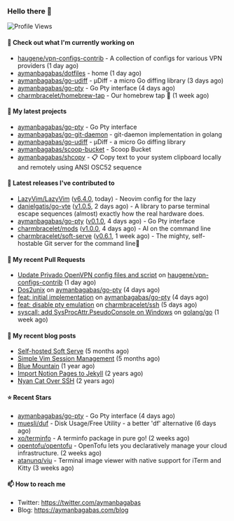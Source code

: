 ### Hello there 👋

![Profile Views](https://komarev.com/ghpvc/?username=aymanbagabas&label=PROFILE+VIEWS)

#### 👷 Check out what I'm currently working on

- [haugene/vpn-configs-contrib](https://github.com/haugene/vpn-configs-contrib) - A collection of configs for various VPN providers (1 day ago)
- [aymanbagabas/dotfiles](https://github.com/aymanbagabas/dotfiles) - home (1 day ago)
- [aymanbagabas/go-udiff](https://github.com/aymanbagabas/go-udiff) - µDiff - a micro Go diffing library (3 days ago)
- [aymanbagabas/go-pty](https://github.com/aymanbagabas/go-pty) - Go Pty interface (4 days ago)
- [charmbracelet/homebrew-tap](https://github.com/charmbracelet/homebrew-tap) - Our homebrew tap 🍺 (1 week ago)

#### 🌱 My latest projects

- [aymanbagabas/go-pty](https://github.com/aymanbagabas/go-pty) - Go Pty interface
- [aymanbagabas/go-git-daemon](https://github.com/aymanbagabas/go-git-daemon) - git-daemon implementation in golang
- [aymanbagabas/go-udiff](https://github.com/aymanbagabas/go-udiff) - µDiff - a micro Go diffing library
- [aymanbagabas/scoop-bucket](https://github.com/aymanbagabas/scoop-bucket) - Scoop Bucket
- [aymanbagabas/shcopy](https://github.com/aymanbagabas/shcopy) - 📋 Copy text to your system clipboard locally and remotely using ANSI OSC52 sequence

#### 🔭 Latest releases I've contributed to

- [LazyVim/LazyVim](https://github.com/LazyVim/LazyVim) ([v6.4.0](https://github.com/LazyVim/LazyVim/releases/tag/v6.4.0), today) - Neovim config for the lazy
- [danielgatis/go-vte](https://github.com/danielgatis/go-vte) ([v1.0.5](https://github.com/danielgatis/go-vte/releases/tag/v1.0.5), 2 days ago) - A library to parse terminal escape sequences (almost) exactly how the real hardware does.
- [aymanbagabas/go-pty](https://github.com/aymanbagabas/go-pty) ([v0.1.0](https://github.com/aymanbagabas/go-pty/releases/tag/v0.1.0), 4 days ago) - Go Pty interface
- [charmbracelet/mods](https://github.com/charmbracelet/mods) ([v1.0.0](https://github.com/charmbracelet/mods/releases/tag/v1.0.0), 4 days ago) - AI on the command line
- [charmbracelet/soft-serve](https://github.com/charmbracelet/soft-serve) ([v0.6.1](https://github.com/charmbracelet/soft-serve/releases/tag/v0.6.1), 1 week ago) - The mighty, self-hostable Git server for the command line🍦

#### 🔨 My recent Pull Requests

- [Update Privado OpenVPN config files and script](https://github.com/haugene/vpn-configs-contrib/pull/239) on [haugene/vpn-configs-contrib](https://github.com/haugene/vpn-configs-contrib) (1 day ago)
- [Dos2unix](https://github.com/aymanbagabas/go-pty/pull/7) on [aymanbagabas/go-pty](https://github.com/aymanbagabas/go-pty) (4 days ago)
- [feat: initial implementation](https://github.com/aymanbagabas/go-pty/pull/6) on [aymanbagabas/go-pty](https://github.com/aymanbagabas/go-pty) (4 days ago)
- [feat: disable pty emulation](https://github.com/charmbracelet/ssh/pull/7) on [charmbracelet/ssh](https://github.com/charmbracelet/ssh) (5 days ago)
- [syscall: add SysProcAttr.PseudoConsole on Windows](https://github.com/golang/go/pull/62710) on [golang/go](https://github.com/golang/go) (1 week ago)

#### 📜 My recent blog posts

- [Self-hosted Soft Serve](https://aymanbagabas.com/blog/2023/04/28/self-hosted-soft-serve.html) (5 months ago)
- [Simple Vim Session Management](https://aymanbagabas.com/blog/2023/04/13/simple-vim-session-management.html) (5 months ago)
- [Blue Mountain](https://aymanbagabas.com/blog/2022/06/02/blue-mountain.html) (1 year ago)
- [Import Notion Pages to Jekyll](https://aymanbagabas.com/blog/2022/03/29/import-notion-pages-to-jekyll.html) (2 years ago)
- [Nyan Cat Over SSH](https://aymanbagabas.com/blog/2022/03/25/nyan-cat-over-ssh.html) (2 years ago)

#### ⭐ Recent Stars

- [aymanbagabas/go-pty](https://github.com/aymanbagabas/go-pty) - Go Pty interface (4 days ago)
- [muesli/duf](https://github.com/muesli/duf) - Disk Usage/Free Utility - a better &#39;df&#39; alternative (6 days ago)
- [xo/terminfo](https://github.com/xo/terminfo) - A terminfo package in pure go! (2 weeks ago)
- [opentofu/opentofu](https://github.com/opentofu/opentofu) - OpenTofu lets you declaratively manage your cloud infrastructure. (2 weeks ago)
- [atanunq/viu](https://github.com/atanunq/viu) - Terminal image viewer with native support for iTerm and Kitty (3 weeks ago)

#### 📫 How to reach me

- Twitter: https://twitter.com/aymanbagabas
- Blog: https://aymanbagabas.com/blog
